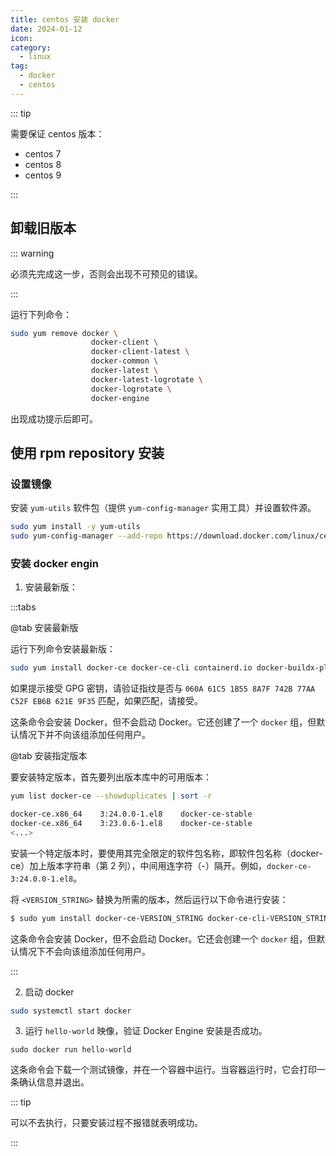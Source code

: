 ```yaml
---
title: centos 安装 docker
date: 2024-01-12
icon:
category:
  - linux
tag:
  - docker
  - centos
---
```


::: tip

需要保证 centos 版本：

- centos 7
- centos 8
- centos 9

:::

## 卸载旧版本

::: warning

必须先完成这一步，否则会出现不可预见的错误。

:::

运行下列命令：

```bash
sudo yum remove docker \
                  docker-client \
                  docker-client-latest \
                  docker-common \
                  docker-latest \
                  docker-latest-logrotate \
                  docker-logrotate \
                  docker-engine
```

出现成功提示后即可。

## 使用 rpm repository 安装

### 设置镜像

安装 `yum-utils` 软件包（提供 `yum-config-manager` 实用工具）并设置软件源。

```bash
sudo yum install -y yum-utils
sudo yum-config-manager --add-repo https://download.docker.com/linux/centos/docker-ce.repo
```

### 安装 docker engin

1. 安装最新版：

:::tabs

@tab 安装最新版

运行下列命令安装最新版：

```bash
sudo yum install docker-ce docker-ce-cli containerd.io docker-buildx-plugin docker-compose-plugin
```

如果提示接受 GPG 密钥，请验证指纹是否与 `060A 61C5 1B55 8A7F 742B 77AA C52F EB6B 621E 9F35` 匹配，如果匹配，请接受。

这条命令会安装 Docker，但不会启动 Docker。它还创建了一个 `docker` 组，但默认情况下并不向该组添加任何用户。

@tab 安装指定版本

要安装特定版本，首先要列出版本库中的可用版本：

```bash
yum list docker-ce --showduplicates | sort -r

docker-ce.x86_64    3:24.0.0-1.el8    docker-ce-stable
docker-ce.x86_64    3:23.0.6-1.el8    docker-ce-stable
<...>
```

安装一个特定版本时，要使用其完全限定的软件包名称，即软件包名称（docker-ce）加上版本字符串（第 2 列），中间用连字符（-）隔开。例如，`docker-ce-3:24.0.0-1.el8`。

将 `<VERSION_STRING>` 替换为所需的版本，然后运行以下命令进行安装：

```bash
$ sudo yum install docker-ce-VERSION_STRING docker-ce-cli-VERSION_STRING containerd.io docker-buildx-plugin docker-compose-plugin
```

这条命令会安装 Docker，但不会启动 Docker。它还会创建一个 `docker` 组，但默认情况下不会向该组添加任何用户。

:::

2. 启动 docker

```bash
sudo systemctl start docker
```

3. 运行 `hello-world` 映像，验证 Docker Engine 安装是否成功。

```shell
sudo docker run hello-world
```

这条命令会下载一个测试镜像，并在一个容器中运行。当容器运行时，它会打印一条确认信息并退出。

::: tip

可以不去执行，只要安装过程不报错就表明成功。

:::
